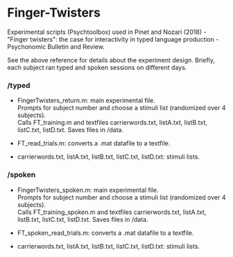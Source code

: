 # Finger-Twisters
Experimental scripts (Psychtoolbox) used in Pinet and Nozari (2018) - "Finger twisters": the case for interactivity in typed language production - Psychonomic Bulletin and Review.

See the above reference for details about the experiment design.
Briefly, each subject ran typed and spoken sessions on different days.

### /typed  
- FingerTwisters_return.m: main experimental file.  
Prompts for subject number and choose a stimuli list (randomized over 4 subjects).  
Calls FT_training.m and textfiles carrierwords.txt, listA.txt, listB.txt, listC.txt, listD.txt.
Saves files in /data.

- FT_read_trials.m: converts a .mat datafile to a textfile.

- carrierwords.txt, listA.txt, listB.txt, listC.txt, listD.txt: stimuli lists.


### /spoken
- FingerTwisters_spoken.m: main experimental file.  
Prompts for subject number and choose a stimuli list (randomized over 4 subjects).  
Calls FT_training_spoken.m and textfiles carrierwords.txt, listA.txt, listB.txt, listC.txt, listD.txt.
Saves files in /data.

- FT_spoken_read_trials.m: converts a .mat datafile to a textfile.

- carrierwords.txt, listA.txt, listB.txt, listC.txt, listD.txt: stimuli lists.
